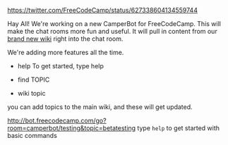 https://twitter.com/FreeCodeCamp/status/627338604134559744

Hay All! We're working on a new CamperBot for FreeCodeCamp. 
This will make the chat rooms more fun and useful. 
It will pull in content from our [brand new wiki](https://github.com/FreeCodeCamp/freecodecamp/wiki/) right into the chat room.

We're adding more features all the time.

- help
To get started, type help

- find TOPIC
- wiki topic

you can add topics to the main wiki, and these will get updated.

http://bot.freecodecamp.com/go?room=camperbot/testing&topic=betatesting
type `help` to get started with basic commands
